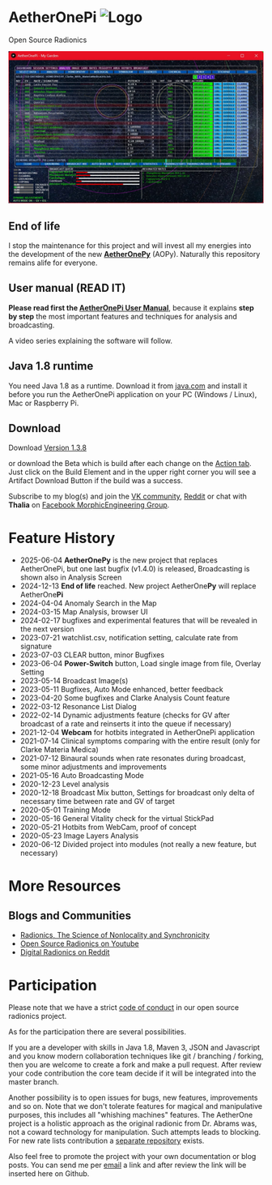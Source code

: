 # AetherOnePi ![Logo](src/main/resources/icons/aetherOnePi.png)
Open Source Radionics

![Dashboard](https://raw.githubusercontent.com/isuretpolos/AetherOnePi/master/documentation/screenshots/analysis.jpg)

## End of life
I stop the maintenance for this project and will invest all my energies into the development of the new **[AetherOnePy](https://github.com/isuretpolos/AetherOnePy)** (AOPy). Naturally this repository remains alife for everyone.

## User manual (READ IT)
**Please read first the [AetherOnePi User Manual](https://radionics.home.blog/aetheonepi/)**, because it explains **step by step** the most important features and techniques for analysis and broadcasting.

A video series explaining the software will follow.

## Java 1.8 runtime
You need Java 1.8 as a runtime. Download it from [java.com](https://www.java.com/en/download/) and install it before you run the AetherOnePi application on your PC (Windows / Linux), Mac or Raspberry Pi.

## Download
Download [Version 1.3.8](https://github.com/isuretpolos/AetherOnePi/releases/tag/v1.3.8)

or download the Beta which is build after each change on the [Action tab](https://github.com/isuretpolos/AetherOnePi/actions). Just click on the Build Element and in the upper right corner you will see a Artifact Download Button if the build was a success.

Subscribe to my blog(s) and join the [VK community](https://vk.com/aetherone), [Reddit](https://www.reddit.com/r/digitalradionics/) or chat with **Thalia** on [Facebook MorphicEngineering Group](https://www.facebook.com/groups/morphicengineering).

# Feature History
- 2025-06-04 **AetherOnePy** is the new project that replaces AetherOnePi, but one last bugfix (v1.4.0) is released, Broadcasting is shown also in Analysis Screen
- 2024-12-13 **End of life** reached. New project AetherOne**Py** will replace AetherOne**Pi**
- 2024-04-04 Anomaly Search in the Map
- 2024-03-15 Map Analysis, browser UI
- 2024-02-17 bugfixes and experimental features that will be revealed in the next version
- 2023-07-21 watchlist.csv, notification setting, calculate rate from signature
- 2023-07-03 CLEAR button, minor Bugfixes
- 2023-06-04 **Power-Switch** button, Load single image from file, Overlay Setting
- 2023-05-14 Broadcast Image(s)
- 2023-05-11 Bugfixes, Auto Mode enhanced, better feedback
- 2023-04-20 Some bugfixes and Clarke Analysis Count feature
- 2022-03-12 Resonance List Dialog
- 2022-02-14 Dynamic adjustments feature (checks for GV after broadcast of a rate and reinserts it into the queue if necessary)
- 2021-12-04 **Webcam** for hotbits integrated in AetherOnePi application
- 2021-07-14 Clinical symptoms comparing with the entire result (only for Clarke Materia Medica)
- 2021-07-12 Binaural sounds when rate resonates during broadcast, some minor adjustments and improvements
- 2021-05-16 Auto Broadcasting Mode
- 2020-12-23 Level analysis
- 2020-12-18 Broadcast Mix button, Settings for broadcast only delta of necessary time between rate and GV of target
- 2020-05-01 Training Mode
- 2020-05-16 General Vitality check for the virtual StickPad
- 2020-05-21 Hotbits from WebCam, proof of concept
- 2020-05-23 Image Layers Analysis
- 2020-06-12 Divided project into modules (not really a new feature, but necessary)

# More Resources

## Blogs and Communities
- [Radionics, The Science of Nonlocality and Synchronicity](https://radionics.home.blog)
- [Open Source Radionics on Youtube](https://www.youtube.com/@opensourceradionics)
- [Digital Radionics on Reddit](https://www.reddit.com/r/digitalradionics/)

# Participation
Please note that we have a strict [code of conduct](CODE_OF_CONDUCT.md) in our open source radionics project.

As for the participation there are several possibilities.

If you are a developer with skills in Java 1.8, Maven 3, JSON and Javascript and you know modern collaboration techniques like git / branching / forking, then you are welcome to create a fork and make a pull request. After review your code contribution the core team decide if it will be integrated into the master branch.

Another possibility is to open issues for bugs, new features, improvements and so on. Note that we don't tolerate features for magical and manipulative purposes, this includes all "whishing machines" features. The AetherOne project is a holistic approach as the original radionic from Dr. Abrams was, not a coward technology for manipulation. Such attempts leads to blocking. For new rate lists contribution a [separate repository](https://github.com/isuretpolos/radionics-rates) exists.

Also feel free to promote the project with your own documentation or blog posts. You can send me per [email](isuret.polos@gmail.com) a link and after review the link will be inserted here on Github.
